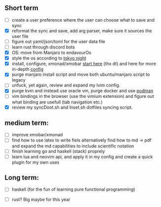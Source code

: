 ## Short term
- [ ] create a user preference where the user can choose what to save and sync
- [x] reformat the sync and save, add arg parser, make sure it sources the user file
- [ ] figure out  yaml/json/toml for the user data file
- [ ] learn rust through discord bots
- [x] OS: move from Manjaro to endavourOs
- [x] style the os according to [tokyo night](https://old.reddit.com/r/unixporn/comments/ra8dpp/gnome_tried_customizing_gnome_a_bit_with_the_epic/)
- [x] install, configure, xmonad/xmobar [start here](https://beginners-guide-to-xmonad.readthedocs.io/configure_xmobar.html) (thx dt) and here for more in-depth [config](https://archcheatsheet.com/environment/xmonad-configuration.html#program-launcher)
- [x] purge manjaro install script and move both ubuntu/manjaro script to legacy 
- [ ] unfuck, yet again, review and expand my lvim config.
- [x] purge kvm and instead use oracle vm, purge docker and use [podman](https://podman.io/)
- [ ] vim bindings in the browser (use the vimium extension) and figure out what binding are usefull (tab navigation etc.)
- [x] review my syncDoot.sh and lnset.sh dotfiles syncing script.

## medium term:
- [ ] improve xmobar/xmonad
- [ ] find how to use latex to write fiels alternatively find how to md -> pdf and expand the md capabilities to include scientific notation
- [ ] finish learning go and haskell (stack) proprely
- [ ] learn lua and neovim api, and apply it in my config and create a quick plugin for my own uses

## Long term: 
- [ ] haskell (for the fun of learning pure functional programming)
- [ ] rust? Big maybe for this year

